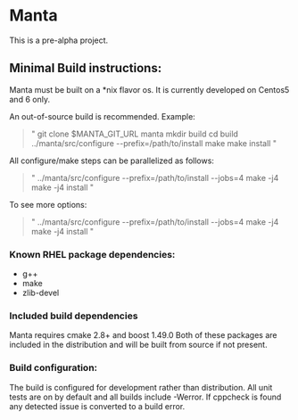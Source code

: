 # Manta

This is a pre-alpha project.


## Minimal Build instructions:

Manta must be built on a *nix flavor os. It is currently developed on Centos5 and
6 only.

An out-of-source build is recommended. Example:

> "
git clone $MANTA_GIT_URL manta
mkdir build
cd build
../manta/src/configure --prefix=/path/to/install
make
make install
"

All configure/make steps can be parallelized as follows:

> "
../manta/src/configure --prefix=/path/to/install --jobs=4
make -j4
make -j4 install
"

To see more options:
> "
../manta/src/configure --prefix=/path/to/install --jobs=4
make -j4
make -j4 install
"


### Known RHEL package dependencies:
* g++
* make
* zlib-devel


### Included build dependencies
Manta requires cmake 2.8+ and boost 1.49.0 Both of these packages are included in
the distribution and will be built from source if not present.


### Build configuration:
The build is configured for development rather than distribution. All unit tests are on by default and all builds include -Werror. If cppcheck is found any detected issue is converted to a build error.

